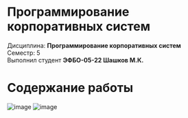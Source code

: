 # Программирование корпоративных систем
Дисциплина: **Программирование корпоративных систем** <br>
Семестр: 5 <br>
Выполнил студент **ЭФБО-05-22 Шашков М.К.** <br>

# Содержание работы
![image](https://github.com/user-attachments/assets/6ad96150-cf74-41b0-a84b-4bedf62feecf)
![image](https://github.com/user-attachments/assets/166d0224-df25-4b03-8088-b4af853adc2d)
